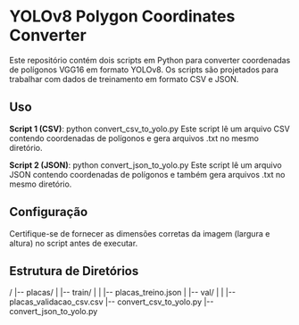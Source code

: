 # YOLOv8 Polygon Coordinates Converter

Este repositório contém dois scripts em Python para converter coordenadas de polígonos VGG16 em formato YOLOv8. Os scripts são projetados para trabalhar com dados de treinamento em formato CSV e JSON.

## Uso
**Script 1 (CSV)**:
python convert_csv_to_yolo.py
Este script lê um arquivo CSV contendo coordenadas de polígonos e gera arquivos .txt no mesmo diretório.

**Script 2 (JSON)**:
python convert_json_to_yolo.py
Este script lê um arquivo JSON contendo coordenadas de polígonos e também gera arquivos .txt no mesmo diretório.

## Configuração
Certifique-se de fornecer as dimensões corretas da imagem (largura e altura) no script antes de executar.

## Estrutura de Diretórios
/
|-- placas/
|   |-- train/
|   |   |-- placas_treino.json
|   |-- val/
|   |   |-- placas_validacao_csv.csv
|-- convert_csv_to_yolo.py
|-- convert_json_to_yolo.py
